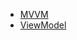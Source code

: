 * [MVVM](#)
* [ViewModel](https://github.com/hovermind/wpf-ninja/blob/mvvm/doc-md/mvvm/view-model.md)
